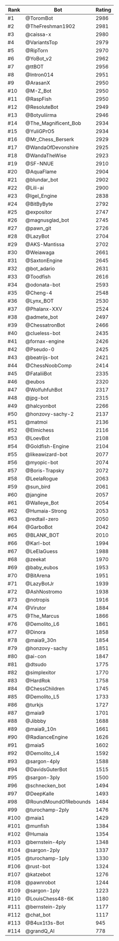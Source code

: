 Rank|Bot|Rating
---|---|---
#1|@ToromBot|2986
#2|@TheFreshman1902|2981
#3|@caissa-x|2980
#4|@VariantsTop|2979
#5|@RipTorn|2970
#6|@YoBot_v2|2962
#7|@ttBOT|2956
#8|@Intron014|2951
#9|@ArasanX|2950
#10|@M-Z_Bot|2950
#11|@RaspFish|2950
#12|@ResoluteBot|2949
#13|@Botyuliirma|2946
#14|@The_Magnificent_Bob|2934
#15|@YuliGPrO5|2934
#16|@Mr_Chess_Berserk|2929
#17|@WandaOfDevonshire|2925
#18|@WandaTheWise|2923
#19|@SF-NNUE|2910
#20|@AquaFlame|2904
#21|@blundar_bot|2902
#22|@Lili-ai|2900
#23|@Igel_Engine|2838
#24|@BitByByte|2792
#25|@expositor|2747
#26|@magnusglad_bot|2745
#27|@pawn_git|2726
#28|@LazyBot|2704
#29|@AKS-Mantissa|2702
#30|@Weiawaga|2661
#31|@SaxtonEngine|2645
#32|@bot_adario|2631
#33|@Toodfish|2616
#34|@odonata-bot|2593
#35|@Cheng-4|2548
#36|@Lynx_BOT|2530
#37|@Phalanx-XXV|2524
#38|@admete_bot|2497
#39|@ChessatronBot|2466
#40|@clueless-bot|2435
#41|@fornax-engine|2426
#42|@Pseudo-0|2425
#43|@beatrijs-bot|2421
#44|@ChessNoobComp|2414
#45|@FataliiBot|2335
#46|@eubos|2320
#47|@WolfuhfuhBot|2317
#48|@jpg-bot|2315
#49|@halcyonbot|2266
#50|@honzovy-sachy-2|2137
#51|@matmoi|2136
#52|@Elmichess|2116
#53|@LoevBot|2108
#54|@Goldfish-Engine|2104
#55|@likeawizard-bot|2077
#56|@myopic-bot|2074
#57|@Boris-Trapsky|2072
#58|@LeelaRogue|2063
#59|@sun_bird|2061
#60|@jangine|2057
#61|@Walleye_Bot|2054
#62|@Humaia-Strong|2053
#63|@redtail-zero|2050
#64|@GarboBot|2042
#65|@BLANK_BOT|2010
#66|@Karl-bot|1994
#67|@LeElaGuess|1988
#68|@zeekat|1970
#69|@baby_eubos|1953
#70|@BitArena|1951
#71|@LazyBotJr|1939
#72|@AshNostromo|1938
#73|@notropis|1916
#74|@Virutor|1884
#75|@The_Marcus|1866
#76|@Demolito_L6|1861
#77|@Dinora|1858
#78|@maia9_30n|1854
#79|@honzovy-sachy|1851
#80|@ai-con|1847
#81|@dtsudo|1775
#82|@simplexitor|1770
#83|@HardRok|1758
#84|@ChessChildren|1745
#85|@Demolito_L5|1733
#86|@turkjs|1727
#87|@maia9|1701
#88|@Jibbby|1688
#89|@maia9_10n|1661
#90|@RadianceEngine|1626
#91|@maia5|1602
#92|@Demolito_L4|1592
#93|@sargon-4ply|1588
#94|@DavidsGuterBot|1515
#95|@sargon-3ply|1500
#96|@schnecken_bot|1494
#97|@DeepKalle|1493
#98|@RoundMoundOfRebounds|1484
#99|@turochamp-2ply|1476
#100|@maia1|1429
#101|@munfish|1384
#102|@Humaia|1354
#103|@bernstein-4ply|1348
#104|@sargon-2ply|1337
#105|@turochamp-1ply|1330
#106|@rust-bot|1324
#107|@katzebot|1276
#108|@pawnrobot|1244
#109|@sargon-1ply|1223
#110|@LouisChess48-6K|1180
#111|@bernstein-2ply|1177
#112|@chat_bot|1117
#113|@B4ux1t3s-Bot|945
#114|@grandQ_AI|778
